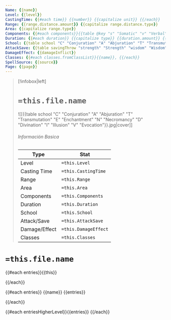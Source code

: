 ```yaml
---
Name: {{name}}
Level: {{level}}
CastingTime: {{#each time}} {{number}} {{capitalize unit}} {{/each}}
Range: {{range.distance.amount}} {{capitalize range.distance.type}}
Area: {{capitalize range.type}}
Components: {{#each components}}{{table @key "s" "Somatic" "v" "Verbal" "m" "Material"}}{{table components "true" "" components components}}, {{/each}}
Duration: {{#each duration}} {{capitalize type}} {{duration.amount}} {{duration.type}}{{/each}}
School: {{table school "C" "Conjuration" "A" "Abjuration" "T" "Transmutation" "E" "Enchantment" "N" "Necromancy" "D" "Divination" "I" "Illusion" "V" "Evocation"}}
AttackSave: {{table savingThrow "strength" "Strength" "wisdom" "Wisdom" "dexterity" "Dexterity" "charisma" "Charisma" "constitution" "Constitution" "intelligence" "Intelligence"}}
DamageEffect: {{damageInflict}}
Classes: {{#each classes.fromClassList}}{{name}}, {{/each}}
SpellSource: {{source}}
Page: {{page}}
---
```


>[!infobox|left]
># `=this.file.name`
>![[{{table school "C" "Conjuration" "A" "Abjuration" "T" "Transmutation" "E" "Enchantment" "N" "Necromancy" "D" "Divination" "I" "Illusion" "V" "Evocation"}}.jpg|cover]]
> ###### Información Basica
> Type |  Stat |
> ---|---|
> Level | `=this.Level` |
> Casting Time | `=this.CastingTime` |
> Range | `=this.Range` |
> Area | `=this.Area` |
> Components | `=this.Components` |
> Duration | `=this.Duration` |
> School | `=this.School` |
> Attack/Save | `=this.AttackSave` |
> Damage/Effect | `=this.DamageEffect` |
> Classes | `=this.Classes` |

# `=this.file.name`
{{#each entries}}{{this}}

{{/each}}

{{#each entries}}
{{name}}
{{entries}} 

{{/each}}

{{#each entriesHigherLevel}}{{entries}} {{/each}}